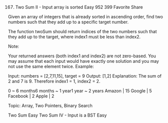 167. Two Sum II - Input array is sorted
Easy 952 399 Favorite Share

Given an array of integers that is already sorted in ascending order, find two numbers such that they add up to a specific target number.

The function twoSum should return indices of the two numbers such that they add up to the target, where index1 must be less than index2.

Note:

Your returned answers (both index1 and index2) are not zero-based.
You may assume that each input would have exactly one solution and you may not use the same element twice.
Example:

Input: numbers = [2,7,11,15], target = 9
Output: [1,2]
Explanation: The sum of 2 and 7 is 9. Therefore index1 = 1, index2 = 2.

0 ~ 6 months6 months ~ 1 year1 year ~ 2 years
Amazon | 15 Google | 5 Facebook | 2 Apple | 2

Topic: Array, Two Pointers, Binary Search

Two Sum Easy
Two Sum IV - Input is a BST Easy
